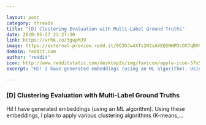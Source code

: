```yaml
---

layout: post
category: threads
title: "[D] Clustering Evaluation with Multi-Label Ground Truths"
date: 2020-05-27 23:27:30
link: https://vrhk.co/3gupMJ9
image: https://external-preview.redd.it/0GJDJw4XTs2W2sAXEQ5NWPDcOX7qBVGy4-sZzIYYG6o.jpg?width=1200&height=628.272251309&auto=webp&crop=1200:628.272251309,smart&s=8aeccd36e6f89a5680e9c99cd8b51855b6131157
domain: reddit.com
author: "reddit"
icon: http://www.redditstatic.com/desktop2x/img/favicon/apple-icon-57x57.png
excerpt: "Hi! I have generated embeddings (using an ML algorithm). Using these embeddings, I plan to apply various clustering algorithms (K-means,..."

---
```


### [D] Clustering Evaluation with Multi-Label Ground Truths

Hi! I have generated embeddings (using an ML algorithm). Using these embeddings, I plan to apply various clustering algorithms (K-means,...